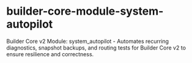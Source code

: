 # builder-core-module-system-autopilot
Builder Core v2 Module: system_autopilot - Automates recurring diagnostics, snapshot backups, and routing tests for Builder Core v2 to ensure resilience and correctness.

